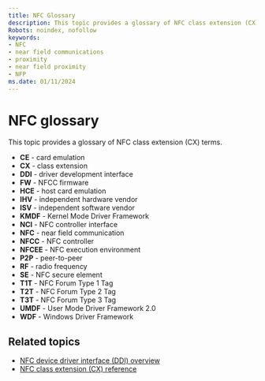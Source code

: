 ```yaml
---
title: NFC Glossary
description: This topic provides a glossary of NFC class extension (CX) terms.
Robots: noindex, nofollow
keywords:
- NFC
- near field communications
- proximity
- near field proximity
- NFP
ms.date: 01/11/2024
---
```


# NFC glossary

This topic provides a glossary of NFC class extension (CX) terms.

- **CE** - card emulation
- **CX** - class extension
- **DDI** - driver development interface
- **FW** - NFCC firmware
- **HCE** - host card emulation
- **IHV** - independent hardware vendor
- **ISV** - independent software vendor
- **KMDF** - Kernel Mode Driver Framework
- **NCI** - NFC controller interface
- **NFC** - near field communication
- **NFCC** - NFC controller
- **NFCEE** - NFC execution environment
- **P2P** - peer-to-peer
- **RF** - radio frequency
- **SE** - NFC secure element
- **T1T** - NFC Forum Type 1 Tag
- **T2T** - NFC Forum Type 2 Tag
- **T3T** - NFC Forum Type 3 Tag
- **UMDF** - User Mode Driver Framework 2.0
- **WDF** - Windows Driver Framework

## Related topics

- [NFC device driver interface (DDI) overview](/windows-hardware/drivers/ddi/index)
- [NFC class extension (CX) reference](/windows-hardware/drivers/ddi/index)
